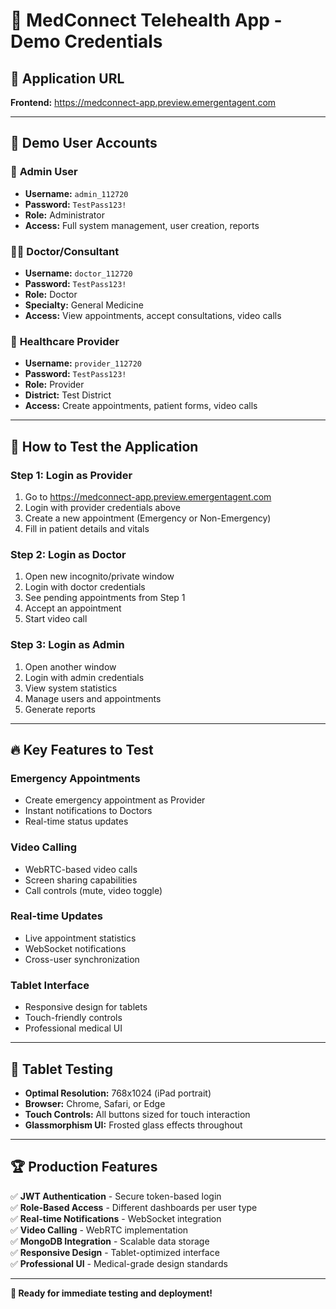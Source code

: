 # 🏥 MedConnect Telehealth App - Demo Credentials

## 🚀 **Application URL**
**Frontend:** https://medconnect-app.preview.emergentagent.com

---

## 👥 **Demo User Accounts**

### 🔧 **Admin User**
- **Username:** `admin_112720`
- **Password:** `TestPass123!`
- **Role:** Administrator
- **Access:** Full system management, user creation, reports

### 👨‍⚕️ **Doctor/Consultant**  
- **Username:** `doctor_112720`
- **Password:** `TestPass123!`
- **Role:** Doctor
- **Specialty:** General Medicine
- **Access:** View appointments, accept consultations, video calls

### 🏥 **Healthcare Provider**
- **Username:** `provider_112720` 
- **Password:** `TestPass123!`
- **Role:** Provider
- **District:** Test District
- **Access:** Create appointments, patient forms, video calls

---

## 🎯 **How to Test the Application**

### **Step 1: Login as Provider**
1. Go to https://medconnect-app.preview.emergentagent.com
2. Login with provider credentials above
3. Create a new appointment (Emergency or Non-Emergency)
4. Fill in patient details and vitals

### **Step 2: Login as Doctor** 
1. Open new incognito/private window
2. Login with doctor credentials
3. See pending appointments from Step 1
4. Accept an appointment
5. Start video call

### **Step 3: Login as Admin**
1. Open another window
2. Login with admin credentials  
3. View system statistics
4. Manage users and appointments
5. Generate reports

---

## 🔥 **Key Features to Test**

### **Emergency Appointments**
- Create emergency appointment as Provider
- Instant notifications to Doctors
- Real-time status updates

### **Video Calling**
- WebRTC-based video calls
- Screen sharing capabilities
- Call controls (mute, video toggle)

### **Real-time Updates**
- Live appointment statistics
- WebSocket notifications
- Cross-user synchronization

### **Tablet Interface**
- Responsive design for tablets
- Touch-friendly controls
- Professional medical UI

---

## 📱 **Tablet Testing**
- **Optimal Resolution:** 768x1024 (iPad portrait)
- **Browser:** Chrome, Safari, or Edge
- **Touch Controls:** All buttons sized for touch interaction
- **Glassmorphism UI:** Frosted glass effects throughout

---

## 🏆 **Production Features**
✅ **JWT Authentication** - Secure token-based login  
✅ **Role-Based Access** - Different dashboards per user type  
✅ **Real-time Notifications** - WebSocket integration  
✅ **Video Calling** - WebRTC implementation  
✅ **MongoDB Integration** - Scalable data storage  
✅ **Responsive Design** - Tablet-optimized interface  
✅ **Professional UI** - Medical-grade design standards  

---

**🎉 Ready for immediate testing and deployment!**